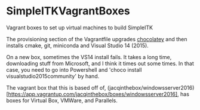 # SimpleITKVagrantBoxes
Vagrant boxes to set up virtual machines to build SimpleITK

The provisioning section of the Vagrantfile upgrades [chocolatey](https://chocolatey.org) and then installs cmake, git, miniconda and Visual Studio 14 (2015).

On a new box, sometimes the VS14 install fails.  It takes a long time, downloading stuff from Microsoft, and I think it times out some times.  In that case, you need to go into  Powershell and 'choco install visualstudio2015community' by hand.

The vagrant box that this is based off of, (jacqinthebox/windowsserver2016)[https://app.vagrantup.com/jacqinthebox/boxes/windowsserver2016], has boxes for Virtual Box, VMWare, and Parallels.
